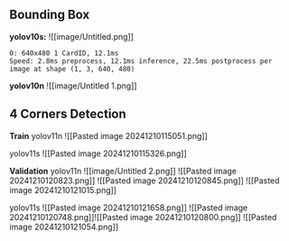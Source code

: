 ## Bounding Box
**yolov10s:**
![[image/Untitled.png]]

```
0: 640x480 1 CardID, 12.1ms
Speed: 2.8ms preprocess, 12.1ms inference, 22.5ms postprocess per image at shape (1, 3, 640, 480)
```

**yolov10n**
![[image/Untitled 1.png]]

## 4 Corners Detection

**Train**
yolov11n
![[Pasted image 20241210115051.png]]

yolov11s
![[Pasted image 20241210115326.png]]


**Validation**
yolov11n
![[image/Untitled 2.png]]
![[Pasted image 20241210120823.png]]
![[Pasted image 20241210120845.png]]
![[Pasted image 20241210121015.png]]


yolov11s
![[Pasted image 20241210121658.png]]
![[Pasted image 20241210120748.png]]![[Pasted image 20241210120800.png]]
![[Pasted image 20241210121054.png]]
